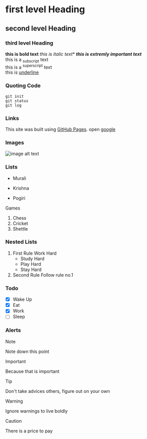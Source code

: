 # first level Heading
## second level Heading
### third level Heading

**this is bold text**
*this is italic text**
***this is extremly important text***  
this is a <sub>subscript</sub> text  
this is a <sup>superscript</sup> text  
this is <ins>underline</ins>  

### Quoting Code
`git init`  
`git status`  
`git log`  

### Links
This site was built using [GitHub Pages](https://pages.github.com/).
open [google](https://www.google.com/)

### Images
![image alt text](https://myoctocat.com/assets/images/base-octocat.svg)

### Lists
- Murali
+ Krishna
* Pogiri

Games
1. Chess
2. Cricket
3. Shettle

### Nested Lists
1. First Rule Work Hard
   - Study Hard
   - Play Hard
   - Stay Hard
2. Second Rule Follow rule no.1

### Todo
- [x] Wake Up
- [x] Eat
- [x] Work
- [ ] Sleep

### Alerts
> [!NOTE]
> Note down this point

> [!IMPORTANT]
> Because that is important

> [!TIP]
> Don't take advices others, figure out on your own

> [!WARNING]
> Ignore warnings to live boldly

> [!CAUTION]
> There is a price to pay








    
